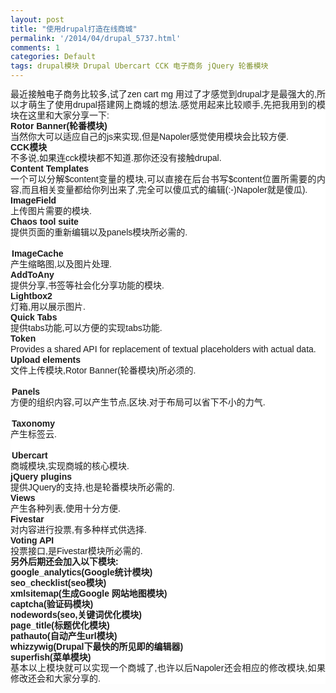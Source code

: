 ```yaml
---
layout: post
title: "使用drupal打造在线商城"
permalink: '/2014/04/drupal_5737.html'
comments: 1
categories: Default
tags: drupal模块 Drupal Ubercart CCK 电子商务 jQuery 轮番模块
---
```

<div style="background-color: white; font-family: Arial, Verdana, sans-serif; font-size: 14px; line-height: 17px; text-align: justify;">最近接触电子商务比较多,试了zen cart mg 用过了才感觉到drupal才是最强大的,所以才萌生了使用drupal搭建网上商城的想法.感觉用起来比较顺手,先把我用到的模块在这里和大家分享一下:</div>

<div style="background-color: white; font-family: Arial, Verdana, sans-serif; font-size: 14px; line-height: 17px; text-align: justify;"><span class="thmr_call"><span class="thmr_call"><span class="thmr_call"><span class="thmr_call"><strong>Rotor Banner(轮番模块)</strong></span></span></span></span></div>

<div style="background-color: white; font-family: Arial, Verdana, sans-serif; font-size: 14px; line-height: 17px; text-align: justify;"><span class="thmr_call">当然你大可以适应自己的js来实现,但是Napoler感觉使用模块会比较方便.</span></div>

<div style="background-color: white; font-family: Arial, Verdana, sans-serif; font-size: 14px; line-height: 17px; text-align: justify;"><span class="thmr_call"><span class="thmr_call"><span class="thmr_call"><span class="thmr_call"><strong>CCK模块</strong></span></span></span></span></div>

<div style="background-color: white; font-family: Arial, Verdana, sans-serif; font-size: 14px; line-height: 17px; text-align: justify;"><span class="thmr_call">不多说,如果连cck模块都不知道.那你还没有接触drupal.</span></div>

<div style="background-color: white; font-family: Arial, Verdana, sans-serif; font-size: 14px; line-height: 17px; text-align: justify;"><span class="thmr_call"><span class="thmr_call"><span class="thmr_call"><span class="thmr_call"><strong>Content Templates</strong></span></span></span></span></div>

<div style="background-color: white; font-family: Arial, Verdana, sans-serif; font-size: 14px; line-height: 17px; text-align: justify;"><span class="thmr_call">一个可以分解$content变量的模块,可以直接在后台书写$content位置所需要的内容,而且相关变量都给你列出来了,完全可以傻瓜式的编辑(:-)Napoler就是傻瓜).</span></div>

<div style="background-color: white; font-family: Arial, Verdana, sans-serif; font-size: 14px; line-height: 17px; text-align: justify;"><span class="thmr_call"><span class="thmr_call"></span></span></div>

<div class="form-item" style="background-color: white; font-family: Arial, Verdana, sans-serif; font-size: 14px; text-align: justify;"><label for="edit-status-imagefield"></label></div>

<div style="background-color: white; font-family: Arial, Verdana, sans-serif; font-size: 14px; line-height: 17px; text-align: justify;"><strong>ImageField</strong></div>

<div style="background-color: white; font-family: Arial, Verdana, sans-serif; font-size: 14px; line-height: 17px; text-align: justify;"><span class="thmr_call">上传图片需要的模块.</span></div>

<div style="background-color: white; font-family: Arial, Verdana, sans-serif; font-size: 14px; line-height: 17px; text-align: justify;"><span class="thmr_call"><span class="thmr_call"><span class="thmr_call"><span class="thmr_call"><span class="thmr_call"><span class="thmr_call"><span class="thmr_call"><span class="thmr_call"><span class="thmr_call"><span class="thmr_call"><span class="thmr_call"><span class="thmr_call"><span class="thmr_call"><span class="thmr_call"><span class="thmr_call"><span class="thmr_call"><span class="thmr_call"><span class="thmr_call"><span class="thmr_call"><span class="thmr_call"><span class="thmr_call"><strong>Chaos tool suite</strong></span></span></span></span></span></span></span></span></span></span></span></span></span></span></span></span></span></span></span></span></span></div>

<div style="background-color: white; font-family: Arial, Verdana, sans-serif; font-size: 14px; line-height: 17px; text-align: justify;"><span class="thmr_call">提供页面的重新编辑以及panels模块所必需的.</span></div>

<div style="background-color: white; font-family: Arial, Verdana, sans-serif; font-size: 14px; line-height: 17px; text-align: justify;"><span class="thmr_call"><br/><legend><strong>ImageCache</strong></legend></span></div>

<div style="background-color: white; font-family: Arial, Verdana, sans-serif; font-size: 14px; line-height: 17px; text-align: justify;"></div>

<div style="background-color: white; font-family: Arial, Verdana, sans-serif; font-size: 14px; line-height: 17px; text-align: justify;"><span class="thmr_call">产生缩略图,以及图片处理.</span></div>

<div style="background-color: white; font-family: Arial, Verdana, sans-serif; font-size: 14px; line-height: 17px; text-align: justify;"><span class="thmr_call"><span class="thmr_call"><span class="thmr_call"><span class="thmr_call"><span class="thmr_call"><span class="thmr_call"><span class="thmr_call"><span class="thmr_call"><span class="thmr_call"><span class="thmr_call"><span class="thmr_call"><span class="thmr_call"><span class="thmr_call"><span class="thmr_call"><span class="thmr_call"><span class="thmr_call"><span class="thmr_call"><span class="thmr_call"><span class="thmr_call"><span class="thmr_call"><span class="thmr_call"><span class="thmr_call"><span class="thmr_call"><span class="thmr_call"><strong>AddToAny</strong></span></span></span></span></span></span></span></span></span></span></span></span></span></span></span></span></span></span></span></span></span></span></span></span></div>

<div style="background-color: white; font-family: Arial, Verdana, sans-serif; font-size: 14px; line-height: 17px; text-align: justify;"><span class="thmr_call">提供分享,书签等社会化分享功能的模块.</span></div>

<div style="background-color: white; font-family: Arial, Verdana, sans-serif; font-size: 14px; line-height: 17px; text-align: justify;"><span class="thmr_call"><span class="thmr_call"><span class="thmr_call"><span class="thmr_call"><span class="thmr_call"><span class="thmr_call"><span class="thmr_call"><span class="thmr_call"><span class="thmr_call"><span class="thmr_call"><span class="thmr_call"><span class="thmr_call"><span class="thmr_call"><span class="thmr_call"><span class="thmr_call"><span class="thmr_call"><span class="thmr_call"><span class="thmr_call"><span class="thmr_call"><span class="thmr_call"><span class="thmr_call"><span class="thmr_call"><span class="thmr_call"><span class="thmr_call"><span class="thmr_call"><span class="thmr_call"><span class="thmr_call"><span class="thmr_call"><span class="thmr_call"><span class="thmr_call"><span class="thmr_call"><span class="thmr_call"><span class="thmr_call"><strong>Lightbox2</strong></span></span></span></span></span></span></span></span></span></span></span></span></span></span></span></span></span></span></span></span></span></span></span></span></span></span></span></span></span></span></span></span></span></div>

<div style="background-color: white; font-family: Arial, Verdana, sans-serif; font-size: 14px; line-height: 17px; text-align: justify;"><span class="thmr_call">灯箱,用以展示图片.</span></div>

<div style="background-color: white; font-family: Arial, Verdana, sans-serif; font-size: 14px; line-height: 17px; text-align: justify;"><span class="thmr_call"><span class="thmr_call"><span class="thmr_call"><span class="thmr_call"><span class="thmr_call"><span class="thmr_call"><span class="thmr_call"><span class="thmr_call"><span class="thmr_call"><span class="thmr_call"><span class="thmr_call"><span class="thmr_call"><span class="thmr_call"><span class="thmr_call"><span class="thmr_call"><span class="thmr_call"><span class="thmr_call"><span class="thmr_call"><span class="thmr_call"><span class="thmr_call"><span class="thmr_call"><span class="thmr_call"><span class="thmr_call"><span class="thmr_call"><span class="thmr_call"><span class="thmr_call"><span class="thmr_call"><span class="thmr_call"><span class="thmr_call"><span class="thmr_call"><span class="thmr_call"><span class="thmr_call"><span class="thmr_call"><span class="thmr_call"><span class="thmr_call"><span class="thmr_call"><span class="thmr_call"><span class="thmr_call"><strong>Quick Tabs</strong></span></span></span></span></span></span></span></span></span></span></span></span></span></span></span></span></span></span></span></span></span></span></span></span></span></span></span></span></span></span></span></span></span></span></span></span></span></span></div>

<div style="background-color: white; font-family: Arial, Verdana, sans-serif; font-size: 14px; line-height: 17px; text-align: justify;"><span class="thmr_call">提供tabs功能,可以方便的实现tabs功能.</span></div>

<div style="background-color: white; font-family: Arial, Verdana, sans-serif; font-size: 14px; line-height: 17px; text-align: justify;"><span class="thmr_call"><span class="thmr_call"><span class="thmr_call"><span class="thmr_call"><span class="thmr_call"><span class="thmr_call"><span class="thmr_call"><span class="thmr_call"><span class="thmr_call"><span class="thmr_call"><span class="thmr_call"><span class="thmr_call"><span class="thmr_call"><span class="thmr_call"><span class="thmr_call"><span class="thmr_call"><span class="thmr_call"><span class="thmr_call"><span class="thmr_call"><span class="thmr_call"><span class="thmr_call"><span class="thmr_call"><span class="thmr_call"><span class="thmr_call"><span class="thmr_call"><span class="thmr_call"><span class="thmr_call"><span class="thmr_call"><span class="thmr_call"><span class="thmr_call"><span class="thmr_call"><span class="thmr_call"><span class="thmr_call"><span class="thmr_call"><span class="thmr_call"><span class="thmr_call"><span class="thmr_call"><span class="thmr_call"><span class="thmr_call"><span class="thmr_call"><span class="thmr_call"><span class="thmr_call"><span class="thmr_call"><strong>Token</strong></span></span></span></span></span></span></span></span></span></span></span></span></span></span></span></span></span></span></span></span></span></span></span></span></span></span></span></span></span></span></span></span></span></span></span></span></span></span></span></span></span></span></span></div>

<div style="background-color: white; font-family: Arial, Verdana, sans-serif; font-size: 14px; line-height: 17px; text-align: justify;"><span class="thmr_call">Provides a shared API for replacement of textual placeholders with actual data.</span></div>

<div style="background-color: white; font-family: Arial, Verdana, sans-serif; font-size: 14px; line-height: 17px; text-align: justify;"><span class="thmr_call"><span class="thmr_call"><span class="thmr_call"><span class="thmr_call"><span class="thmr_call"><span class="thmr_call"><span class="thmr_call"><span class="thmr_call"><span class="thmr_call"><span class="thmr_call"><span class="thmr_call"><span class="thmr_call"><span class="thmr_call"><span class="thmr_call"><span class="thmr_call"><span class="thmr_call"><span class="thmr_call"><span class="thmr_call"><span class="thmr_call"><span class="thmr_call"><span class="thmr_call"><span class="thmr_call"><span class="thmr_call"><span class="thmr_call"><span class="thmr_call"><span class="thmr_call"><span class="thmr_call"><span class="thmr_call"><span class="thmr_call"><span class="thmr_call"><span class="thmr_call"><span class="thmr_call"><span class="thmr_call"><span class="thmr_call"><span class="thmr_call"><span class="thmr_call"><span class="thmr_call"><span class="thmr_call"><span class="thmr_call"><span class="thmr_call"><span class="thmr_call"><span class="thmr_call"><span class="thmr_call"><span class="thmr_call"><span class="thmr_call"><span class="thmr_call"><span class="thmr_call"><span class="thmr_call"><span class="thmr_call"><span class="thmr_call"><span class="thmr_call"><span class="thmr_call"><span class="thmr_call"><strong>Upload elements</strong></span></span></span></span></span></span></span></span></span></span></span></span></span></span></span></span></span></span></span></span></span></span></span></span></span></span></span></span></span></span></span></span></span></span></span></span></span></span></span></span></span></span></span></span></span></span></span></span></span></span></span></span></span></div>

<div style="background-color: white; font-family: Arial, Verdana, sans-serif; font-size: 14px; line-height: 17px; text-align: justify;"><span class="thmr_call">文件上传模块,</span>Rotor Banner(轮番模块)所必须的.</div>

<div style="background-color: white; font-family: Arial, Verdana, sans-serif; font-size: 14px; line-height: 17px; text-align: justify;"><span class="thmr_call"><br/><legend><strong>Panels</strong></legend></span></div>

<div style="background-color: white; font-family: Arial, Verdana, sans-serif; font-size: 14px; line-height: 17px; text-align: justify;"></div>

<div style="background-color: white; font-family: Arial, Verdana, sans-serif; font-size: 14px; line-height: 17px; text-align: justify;"><span class="thmr_call">方便的组织内容,可以产生节点,区块.对于布局可以省下不小的力气.</span></div>

<div style="background-color: white; font-family: Arial, Verdana, sans-serif; font-size: 14px; line-height: 17px; text-align: justify;"><span class="thmr_call"><br/><legend><strong>Taxonomy</strong></legend></span></div>

<div style="background-color: white; font-family: Arial, Verdana, sans-serif; font-size: 14px; line-height: 17px; text-align: justify;"></div>

<div style="background-color: white; font-family: Arial, Verdana, sans-serif; font-size: 14px; line-height: 17px; text-align: justify;"><span class="thmr_call">产生标签云.</span></div>

<div style="background-color: white; font-family: Arial, Verdana, sans-serif; font-size: 14px; line-height: 17px; text-align: justify;"><span class="thmr_call"><br/><legend><strong>Ubercart</strong></legend></span></div>

<div style="background-color: white; font-family: Arial, Verdana, sans-serif; font-size: 14px; line-height: 17px; text-align: justify;"></div>

<div style="background-color: white; font-family: Arial, Verdana, sans-serif; font-size: 14px; line-height: 17px; text-align: justify;"><span class="thmr_call">商城模块,实现商城的核心模块.</span></div>

<div style="background-color: white; font-family: Arial, Verdana, sans-serif; font-size: 14px; line-height: 17px; text-align: justify;"><span class="thmr_call"><span class="thmr_call"></span></span></div>

<div class="form-item" style="background-color: white; font-family: Arial, Verdana, sans-serif; font-size: 14px; text-align: justify;"><label for="edit-status-jquery-plugin"></label></div>

<div style="background-color: white; font-family: Arial, Verdana, sans-serif; font-size: 14px; line-height: 17px; text-align: justify;"><strong>jQuery plugins</strong></div>

<div style="background-color: white; font-family: Arial, Verdana, sans-serif; font-size: 14px; line-height: 17px; text-align: justify;"><span class="thmr_call">提供JQuery的支持,也是轮番模块所必需的.</span></div>

<div style="background-color: white; font-family: Arial, Verdana, sans-serif; font-size: 14px; line-height: 17px; text-align: justify;"><span class="thmr_call"><span class="thmr_call"><span class="thmr_call"><span class="thmr_call"><span class="thmr_call"><span class="thmr_call"><span class="thmr_call"><span class="thmr_call"><span class="thmr_call"><span class="thmr_call"><span class="thmr_call"><span class="thmr_call"><span class="thmr_call"><span class="thmr_call"><span class="thmr_call"><span class="thmr_call"><span class="thmr_call"><span class="thmr_call"><strong>Views</strong></span></span></span></span></span></span></span></span></span></span></span></span></span></span></span></span></span></span></div>

<div style="background-color: white; font-family: Arial, Verdana, sans-serif; font-size: 14px; line-height: 17px; text-align: justify;">产生各种列表,使用十分方便.</div>

<div style="background-color: white; font-family: Arial, Verdana, sans-serif; font-size: 14px; line-height: 17px; text-align: justify;"><strong>Fivestar</strong></div>

<div style="background-color: white; font-family: Arial, Verdana, sans-serif; font-size: 14px; line-height: 17px; text-align: justify;">对内容进行投票,有多种样式供选择.</div>

<div style="background-color: white; font-family: Arial, Verdana, sans-serif; font-size: 14px; line-height: 17px; text-align: justify;"><span style="font-weight: 800;"><span class="thmr_call"><span class="thmr_call"><span class="thmr_call"><span class="thmr_call"><strong>Voting API</strong></span></span></span></span></span></div>

<div style="background-color: white; font-family: Arial, Verdana, sans-serif; font-size: 14px; line-height: 17px; text-align: justify;"><span class="thmr_call">投票接口,是</span><span class="thmr_call">Fivestar模块所必需的.</span></div>

<div style="background-color: white; font-family: Arial, Verdana, sans-serif; font-size: 14px; line-height: 17px; text-align: justify;"><strong>另外后期还会加入以下模块:</strong></div>

<div style="background-color: white; font-family: Arial, Verdana, sans-serif; font-size: 14px; line-height: 17px; text-align: justify;"><span class="thmr_call"><span class="thmr_call"><span class="thmr_call"><span class="thmr_call"><span class="thmr_call" style="font-weight: 800;">google_analytics(Google统计模块)</span></span></span></span></span></div>

<div style="background-color: white; font-family: Arial, Verdana, sans-serif; font-size: 14px; line-height: 17px; text-align: justify;"><span class="thmr_call"><span class="thmr_call"><span class="thmr_call"><span class="thmr_call"><span class="thmr_call" style="font-weight: 800;">seo_checklist(seo模块)</span></span></span></span></span></div>

<div style="background-color: white; font-family: Arial, Verdana, sans-serif; font-size: 14px; line-height: 17px; text-align: justify;"><span class="thmr_call"><span class="thmr_call"><span class="thmr_call"><span class="thmr_call"><span class="thmr_call" style="font-weight: 800;">xmlsitemap(生成Google 网站地图模块)</span></span></span></span></span></div>

<div style="background-color: white; font-family: Arial, Verdana, sans-serif; font-size: 14px; line-height: 17px; text-align: justify;"><span class="thmr_call"><span class="thmr_call"><span class="thmr_call"><span class="thmr_call"><span class="thmr_call" style="font-weight: 800;">captcha(验证码模块)</span></span></span></span></span></div>

<div style="background-color: white; font-family: Arial, Verdana, sans-serif; font-size: 14px; line-height: 17px; text-align: justify;"><span class="thmr_call"><span class="thmr_call"><span class="thmr_call"><span class="thmr_call"><span class="thmr_call" style="font-weight: 800;">nodewords(seo,关键词优化模块)</span></span></span></span></span></div>

<div style="background-color: white; font-family: Arial, Verdana, sans-serif; font-size: 14px; line-height: 17px; text-align: justify;"><span class="thmr_call"><span class="thmr_call"><span class="thmr_call"><span class="thmr_call"><span class="thmr_call" style="font-weight: 800;">page_title(标题优化模块)</span></span></span></span></span></div>

<div style="background-color: white; font-family: Arial, Verdana, sans-serif; font-size: 14px; line-height: 17px; text-align: justify;"><span class="thmr_call"><span class="thmr_call"><span class="thmr_call"><span class="thmr_call"><span class="thmr_call" style="font-weight: 800;">pathauto(自动产生url模块)</span></span></span></span></span></div>

<div style="background-color: white; font-family: Arial, Verdana, sans-serif; font-size: 14px; line-height: 17px; text-align: justify;"><span class="thmr_call"><span class="thmr_call"><span class="thmr_call"><span class="thmr_call"><span class="thmr_call" style="font-weight: 800;">whizzywig(Drupal下最快的所见即的编辑器)</span></span></span></span></span></div>

<div style="background-color: white; font-family: Arial, Verdana, sans-serif; font-size: 14px; line-height: 17px; text-align: justify;"><span class="thmr_call"><span class="thmr_call"><span class="thmr_call"><span class="thmr_call"><span class="thmr_call"><span class="thmr_call"><span class="thmr_call"><span class="thmr_call"><span class="thmr_call"><span class="thmr_call"><span class="thmr_call"><span class="thmr_call"><span class="thmr_call"><strong>superfish(菜单模块)</strong></span></span></span></span></span></span></span></span></span></span></span></span></span></div>

<div style="background-color: white; font-family: Arial, Verdana, sans-serif; font-size: 14px; line-height: 17px; text-align: justify;"><span class="thmr_call">基本以上模块就可以实现一个商城了,也许以后Napoler还会相应的修改模块,如果修改还会和大家分享的.</span></div>